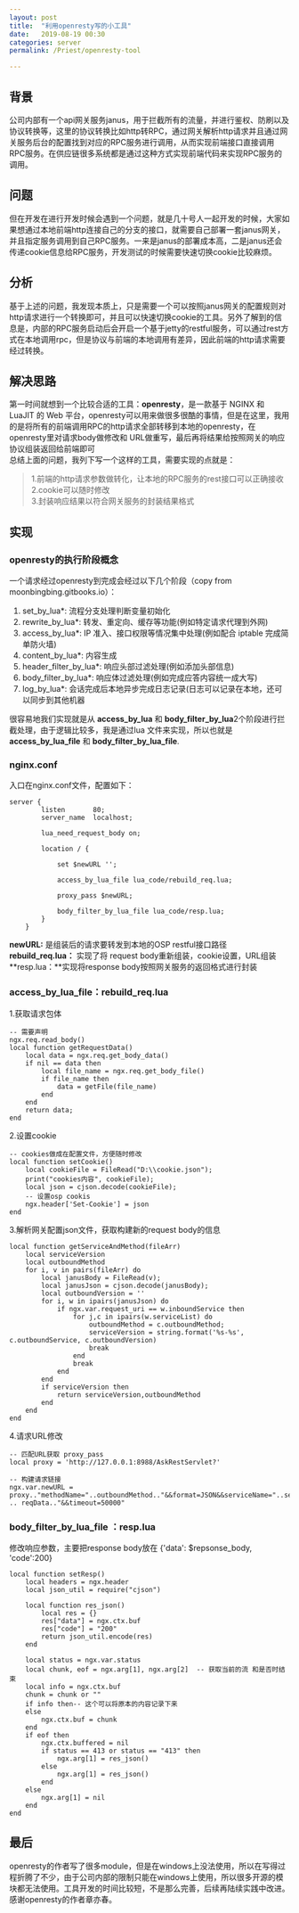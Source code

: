 ```yaml
---
layout: post  
title:  "利用openresty写的小工具"  
date:   2019-08-19 00:30  
categories: server  
permalink: /Priest/openresty-tool

---
```


## 背景  
公司内部有一个api网关服务janus，用于拦截所有的流量，并进行鉴权、防刷以及协议转换等，这里的协议转换比如http转RPC，通过网关解析http请求并且通过网关服务后台的配置找到对应的RPC服务进行调用，从而实现前端接口直接调用RPC服务。在供应链很多系统都是通过这种方式实现前端代码来实现RPC服务的调用。

## 问题
但在开发在进行开发时候会遇到一个问题，就是几十号人一起开发的时候，大家如果想通过本地前端http连接自己的分支的接口，就需要自己部署一套janus网关，并且指定服务调用到自己RPC服务。一来是janus的部署成本高，二是janus还会传递cookie信息给RPC服务，开发测试的时候需要快速切换cookie比较麻烦。  

## 分析
基于上述的问题，我发现本质上，只是需要一个可以按照janus网关的配置规则对http请求进行一个转换即可，并且可以快速切换cookie的工具。另外了解到的信息是，内部的RPC服务启动后会开启一个基于jetty的restful服务，可以通过rest方式在本地调用rpc，但是协议与前端的本地调用有差异，因此前端的http请求需要经过转换。  

## 解决思路 
第一时间就想到一个比较合适的工具：**openresty**，是一款基于 NGINX 和 LuaJIT 的 Web 平台，openresty可以用来做很多很酷的事情，但是在这里，我用的是将所有的前端调用RPC的http请求全部转移到本地的openresty，在openresty里对请求body做修改和 URL做重写，最后再将结果给按照网关的响应协议组装返回给前端即可  
总结上面的问题，我列下写一个这样的工具，需要实现的点就是：  
> 1.前端的http请求参数做转化，让本地的RPC服务的rest接口可以正确接收   
> 2.cookie可以随时修改  
> 3.封装响应结果以符合网关服务的封装结果格式  

## 实现  

### openresty的执行阶段概念  
一个请求经过openresty到完成会经过以下几个阶段（copy from moonbingbing.gitbooks.io）：   
1. set\_by\_lua*: 流程分支处理判断变量初始化  
2. rewrite\_by\_lua*: 转发、重定向、缓存等功能(例如特定请求代理到外网)  
3. access\_by\_lua*: IP 准入、接口权限等情况集中处理(例如配合 iptable 完成简单防火墙)  
4. content\_by\_lua*: 内容生成  
5. header\_filter\_by\_lua*: 响应头部过滤处理(例如添加头部信息)  
6. body\_filter\_by\_lua*: 响应体过滤处理(例如完成应答内容统一成大写)  
7. log\_by\_lua*: 会话完成后本地异步完成日志记录(日志可以记录在本地，还可以同步到其他机器  

很容易地我们实现就是从 **access\_by\_lua** 和 **body\_filter\_by\_lua**2个阶段进行拦截处理，由于逻辑比较多，我是通过lua 文件来实现，所以也就是 **access\_by\_lua\_file** 和 **body\_filter\_by\_lua\_file**.

### nginx.conf
入口在nginx.conf文件，配置如下：  

```
server {
        listen       80;
        server_name  localhost;

        lua_need_request_body on;

        location / {
        
            set $newURL '';

            access_by_lua_file lua_code/rebuild_req.lua;

            proxy_pass $newURL;

            body_filter_by_lua_file lua_code/resp.lua;
        }
    }
```

**newURL:** 是组装后的请求要转发到本地的OSP restful接口路径  
**rebuild_req.lua：** 实现了将 request body重新组装，cookie设置，URL组装  
**resp.lua：**实现将response body按照网关服务的返回格式进行封装


### access\_by\_lua\_file：rebuild_req.lua
1.获取请求包体   

```
-- 需要声明
ngx.req.read_body()  
local function getRequestData()
    local data = ngx.req.get_body_data()
    if nil == data then
        local file_name = ngx.req.get_body_file()
        if file_name then
            data = getFile(file_name)
        end
    end
    return data;
end
```
2.设置cookie   

```
-- cookies做成在配置文件，方便随时修改
local function setCookie()
    local cookieFile = FileRead("D:\\cookie.json");  
    print("cookies内容", cookieFile);
    local json = cjson.decode(cookieFile); 
    -- 设置osp cookis
    ngx.header['Set-Cookie'] = json
end
```

3.解析网关配置json文件，获取构建新的request body的信息

```
local function getServiceAndMethod(fileArr)
    local serviceVersion
    local outboundMethod
    for i, v in pairs(fileArr) do  
        local janusBody = FileRead(v);
        local janusJson = cjson.decode(janusBody);
        local outboundVersion = ''
        for i, w in ipairs(janusJson) do  
            if ngx.var.request_uri == w.inboundService then
                for j,c in ipairs(w.serviceList) do
                    outboundMethod = c.outboundMethod;
                    serviceVersion = string.format('%s-%s', c.outboundService, c.outboundVersion)
                    break
                end
                break
            end
        end
        if serviceVersion then
            return serviceVersion,outboundMethod
        end
    end
end
```
4.请求URL修改   

``` 
-- 匹配URL获取 proxy_pass
local proxy = 'http://127.0.0.1:8988/AskRestServlet?'

-- 构建请求链接
ngx.var.newURL = proxy.."methodName="..outboundMethod.."&&format=JSON&&serviceName="..serviceVersion.."&&requestContent=" .. reqData.."&&timeout=50000"
```

### body\_filter\_by\_lua\_file ：resp.lua
修改响应参数，主要把response body放在 {'data': $repsonse_body, 'code':200}
  
```
local function setResp()
    local headers = ngx.header
    local json_util = require("cjson")
    
    local function res_json()
        local res = {}
        res["data"] = ngx.ctx.buf
        res["code"] = "200"
        return json_util.encode(res)
    end
    
    local status = ngx.var.status
    local chunk, eof = ngx.arg[1], ngx.arg[2]  -- 获取当前的流 和是否时结束
    local info = ngx.ctx.buf
    chunk = chunk or ""
    if info then-- 这个可以将原本的内容记录下来
    else
        ngx.ctx.buf = chunk
    end
    if eof then
        ngx.ctx.buffered = nil
        if status == 413 or status == "413" then  
            ngx.arg[1] = res_json() 
        else
            ngx.arg[1] = res_json()
        end
    else
        ngx.arg[1] = nil
    end 
end
```

## 最后  
openresty的作者写了很多module，但是在windows上没法使用，所以在写得过程折腾了不少，由于公司内部的限制只能在windows上使用，所以很多开源的模块都无法使用。工具开发的时间比较短，不是那么完善，后续再陆续实践中改进。  
感谢openresty的作者章亦春。
